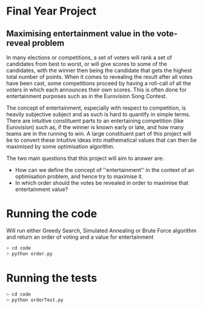 # Final Year Project
## Maximising entertainment value in the vote-reveal problem

In many elections or competitions, a set of voters will rank a set of candidates from best to worst, or will give scores to some of the candidates, with the winner then being the candidate that gets the highest total number of points. When it comes to revealing the result after all votes have been cast, some competitions proceed by having a roll-call of all the voters in which each announces their own scores. This is often done for entertainment purposes such as in the Eurovision Song Contest.

The concept of entertainment, especially with respect to competition, is heavily subjective subject and as such is hard to quantify in simple terms. There are intuitive constituent parts to an entertaining competition (like Eurovision) such as, if the winner is known early or late, and how many teams are in the running to win. A large constituent part of this project will be to convert these intuitive ideas into mathematical values that can then be maximised by some optimisation algorithm. 

The two main questions that this project will aim to answer are:

- How can we define the concept of ''entertainment'' in the context of an optimisation problem, and hence try to maximise it.
- In which order should the votes be revealed in order to maximise that entertainment value?

# Running the code
Will run either Greedy Search, Simulated Annealing or Brute Force algorithm and return an order of voting and a value for entertainment
``` bash
> cd code
> python order.py
```

# Running the tests
``` bash
> cd code
> python orderTest.py
```
